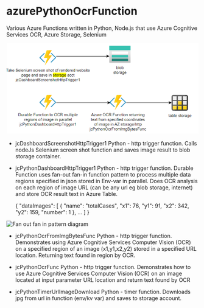 # azurePythonOcrFunction

Various Azure Functions written in Python, Node.js that use Azure Cognitive Services OCR, Azure Storage, Selenium

![diagram](jc1-diagram1.png)

- jcDashboardScreenshotHttpTrigger1
Python - http trigger function. Calls nodeJs Selenium screen shot function and saves image result to blob storage container.

- jcPythonDashboardHttpTrigger1
Python - http trigger function. Durable Function uses fan-out fan-in function pattern to process multiple data regions specified in json stored in Env-var in parallel. Does OCR analysis on each region of image URL (can be any url eg blob storage, internet) and store OCR result text in Azure Table.

  {  "dataImages":
      [
          { "name": "totalCases", "x1": 76, "y1": 91, "x2": 342, "y2": 159, "number": 1 },
          ...
      ]
  }

<img src="https://learn.microsoft.com/en-us/azure/azure-functions/durable/media/durable-functions-concepts/fan-out-fan-in.png" alt="Fan out fan in pattern diagram" />

- jcPythonOcrFromImgBytesFunc
Python - http trigger function. Demonstrates using Azure Cognitive Services Computer Vision (OCR) on a specified region of an image (x1,y1,x2,y2) stored in a specified URL location. Returning text found in region by OCR.

- jcPythonOcrFunc
Python - http trigger function. Demonstrates how to use Azure Cognitive Services Computer Vision (OCR) on an image located at input parameter URL location and return text found by OCR

- jcPythonTimerUrlImageDownload
Python - timer function. Downloads jpg from url in function (env/kv var) and saves to storage account.
